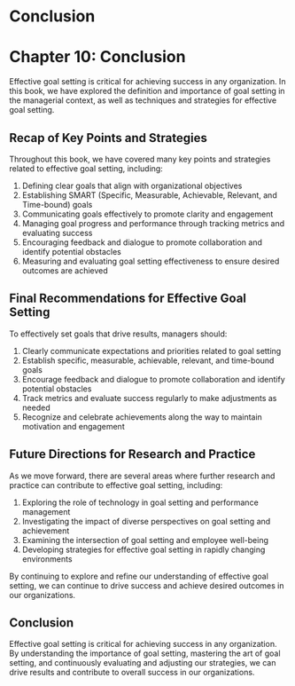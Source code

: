 # Conclusion

Chapter 10: Conclusion
======================

Effective goal setting is critical for achieving success in any organization. In this book, we have explored the definition and importance of goal setting in the managerial context, as well as techniques and strategies for effective goal setting.

Recap of Key Points and Strategies
----------------------------------

Throughout this book, we have covered many key points and strategies related to effective goal setting, including:

1. Defining clear goals that align with organizational objectives
2. Establishing SMART (Specific, Measurable, Achievable, Relevant, and Time-bound) goals
3. Communicating goals effectively to promote clarity and engagement
4. Managing goal progress and performance through tracking metrics and evaluating success
5. Encouraging feedback and dialogue to promote collaboration and identify potential obstacles
6. Measuring and evaluating goal setting effectiveness to ensure desired outcomes are achieved

Final Recommendations for Effective Goal Setting
------------------------------------------------

To effectively set goals that drive results, managers should:

1. Clearly communicate expectations and priorities related to goal setting
2. Establish specific, measurable, achievable, relevant, and time-bound goals
3. Encourage feedback and dialogue to promote collaboration and identify potential obstacles
4. Track metrics and evaluate success regularly to make adjustments as needed
5. Recognize and celebrate achievements along the way to maintain motivation and engagement

Future Directions for Research and Practice
-------------------------------------------

As we move forward, there are several areas where further research and practice can contribute to effective goal setting, including:

1. Exploring the role of technology in goal setting and performance management
2. Investigating the impact of diverse perspectives on goal setting and achievement
3. Examining the intersection of goal setting and employee well-being
4. Developing strategies for effective goal setting in rapidly changing environments

By continuing to explore and refine our understanding of effective goal setting, we can continue to drive success and achieve desired outcomes in our organizations.

Conclusion
----------

Effective goal setting is critical for achieving success in any organization. By understanding the importance of goal setting, mastering the art of goal setting, and continuously evaluating and adjusting our strategies, we can drive results and contribute to overall success in our organizations.